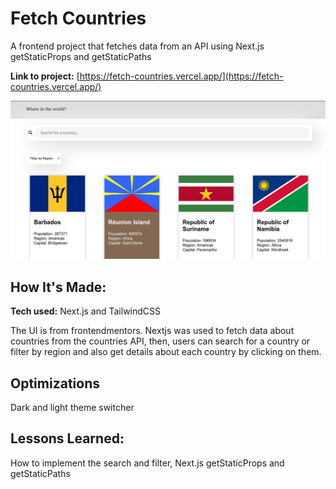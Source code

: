 # Fetch Countries
A frontend project that fetches data from an API using Next.js getStaticProps and getStaticPaths

**Link to project:** [https://fetch-countries.vercel.app/](https://fetch-countries.vercel.app/)

<img src="fetch-country.png" alt="banner"/>

## How It's Made:

**Tech used:** Next.js and TailwindCSS 

The UI is from frontendmentors. Nextjs was used to fetch data about countries from the countries API, then, users can search for a country or filter by region and also get details about each country by clicking on them. 

## Optimizations

Dark and light theme switcher 

## Lessons Learned:

How to implement the search and filter, Next.js getStaticProps and getStaticPaths
